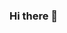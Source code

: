 ### Hi there 👋

<!--
**nasimulhasan513/nasimulhasan513** is a ✨ _special_ ✨ repository because its `README.md` (this file) appears on your GitHub profile.

Here are some ideas to get you started:

- 🔭 I’m currently working on NodeJS,Vue,Angular,React
- 🌱 I’m currently learning Dart,Java
- 👯 I’m looking to collaborate on some of my skill based project
- 🤔 I’m looking for help with newbie developers
- 💬 Ask me about Dev Stacks & Tech
- 📫 How to reach me: email: nasimulhasandeep@gmail.com, facebook: fb.me/nasimulhasandeep
-->
